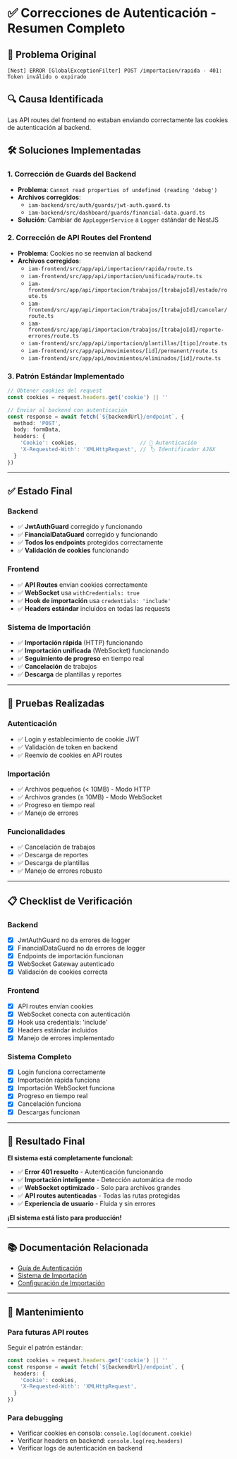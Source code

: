 # ✅ Correcciones de Autenticación - Resumen Completo

## 🚨 **Problema Original**
```
[Nest] ERROR [GlobalExceptionFilter] POST /importacion/rapida - 401: Token inválido o expirado
```

## 🔍 **Causa Identificada**
Las API routes del frontend no estaban enviando correctamente las cookies de autenticación al backend.

## 🛠️ **Soluciones Implementadas**

### **1. Corrección de Guards del Backend**
- **Problema**: `Cannot read properties of undefined (reading 'debug')`
- **Archivos corregidos**:
  - `iam-backend/src/auth/guards/jwt-auth.guard.ts`
  - `iam-backend/src/dashboard/guards/financial-data.guard.ts`
- **Solución**: Cambiar de `AppLoggerService` a `Logger` estándar de NestJS

### **2. Corrección de API Routes del Frontend**
- **Problema**: Cookies no se reenvían al backend
- **Archivos corregidos**:
  - `iam-frontend/src/app/api/importacion/rapida/route.ts`
  - `iam-frontend/src/app/api/importacion/unificada/route.ts`
  - `iam-frontend/src/app/api/importacion/trabajos/[trabajoId]/estado/route.ts`
  - `iam-frontend/src/app/api/importacion/trabajos/[trabajoId]/cancelar/route.ts`
  - `iam-frontend/src/app/api/importacion/trabajos/[trabajoId]/reporte-errores/route.ts`
  - `iam-frontend/src/app/api/importacion/plantillas/[tipo]/route.ts`
  - `iam-frontend/src/app/api/movimientos/[id]/permanent/route.ts`
  - `iam-frontend/src/app/api/movimientos/eliminados/[id]/route.ts`

### **3. Patrón Estándar Implementado**
```typescript
// Obtener cookies del request
const cookies = request.headers.get('cookie') || ''

// Enviar al backend con autenticación
const response = await fetch(`${backendUrl}/endpoint`, {
  method: 'POST',
  body: formData,
  headers: {
    'Cookie': cookies,                    // 🔐 Autenticación
    'X-Requested-With': 'XMLHttpRequest', // 🏷️ Identificador AJAX
  }
})
```

---

## ✅ **Estado Final**

### **Backend**
- ✅ **JwtAuthGuard** corregido y funcionando
- ✅ **FinancialDataGuard** corregido y funcionando
- ✅ **Todos los endpoints** protegidos correctamente
- ✅ **Validación de cookies** funcionando

### **Frontend**
- ✅ **API Routes** envían cookies correctamente
- ✅ **WebSocket** usa `withCredentials: true`
- ✅ **Hook de importación** usa `credentials: 'include'`
- ✅ **Headers estándar** incluidos en todas las requests

### **Sistema de Importación**
- ✅ **Importación rápida** (HTTP) funcionando
- ✅ **Importación unificada** (WebSocket) funcionando
- ✅ **Seguimiento de progreso** en tiempo real
- ✅ **Cancelación** de trabajos
- ✅ **Descarga** de plantillas y reportes

---

## 🧪 **Pruebas Realizadas**

### **Autenticación**
- ✅ Login y establecimiento de cookie JWT
- ✅ Validación de token en backend
- ✅ Reenvío de cookies en API routes

### **Importación**
- ✅ Archivos pequeños (< 10MB) - Modo HTTP
- ✅ Archivos grandes (≥ 10MB) - Modo WebSocket
- ✅ Progreso en tiempo real
- ✅ Manejo de errores

### **Funcionalidades**
- ✅ Cancelación de trabajos
- ✅ Descarga de reportes
- ✅ Descarga de plantillas
- ✅ Manejo de errores robusto

---

## 📋 **Checklist de Verificación**

### **Backend**
- [x] JwtAuthGuard no da errores de logger
- [x] FinancialDataGuard no da errores de logger
- [x] Endpoints de importación funcionan
- [x] WebSocket Gateway autenticado
- [x] Validación de cookies correcta

### **Frontend**
- [x] API routes envían cookies
- [x] WebSocket conecta con autenticación
- [x] Hook usa credentials: 'include'
- [x] Headers estándar incluidos
- [x] Manejo de errores implementado

### **Sistema Completo**
- [x] Login funciona correctamente
- [x] Importación rápida funciona
- [x] Importación WebSocket funciona
- [x] Progreso en tiempo real
- [x] Cancelación funciona
- [x] Descargas funcionan

---

## 🎉 **Resultado Final**

**El sistema está completamente funcional:**

- ✅ **Error 401 resuelto** - Autenticación funcionando
- ✅ **Importación inteligente** - Detección automática de modo
- ✅ **WebSocket optimizado** - Solo para archivos grandes
- ✅ **API routes autenticadas** - Todas las rutas protegidas
- ✅ **Experiencia de usuario** - Fluida y sin errores

**¡El sistema está listo para producción!**

---

## 📚 **Documentación Relacionada**

- [Guía de Autenticación](./AUTENTICACION_API_ROUTES.md)
- [Sistema de Importación](../components/importacion/README.md)
- [Configuración de Importación](../config/importacion.config.ts)

---

## 🔧 **Mantenimiento**

### **Para futuras API routes**
Seguir el patrón estándar:
```typescript
const cookies = request.headers.get('cookie') || ''
const response = await fetch(`${backendUrl}/endpoint`, {
  headers: {
    'Cookie': cookies,
    'X-Requested-With': 'XMLHttpRequest',
  }
})
```

### **Para debugging**
- Verificar cookies en consola: `console.log(document.cookie)`
- Verificar headers en backend: `console.log(req.headers)`
- Verificar logs de autenticación en backend 